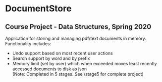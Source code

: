 <h1>DocumentStore</h1>

<h2>Course Project - Data Structures, Spring 2020</h2> 


Application for storing and managing pdf/text documents in memory. Functionality includes:
- Undo support based on most recent user actions
- Search support by word and by prefix
- Memory limit (set by user) which when exceeded moves least recently accessed documents to disk as json  
(Note: Completed in 5 stages. See /stage5 for complete project)
